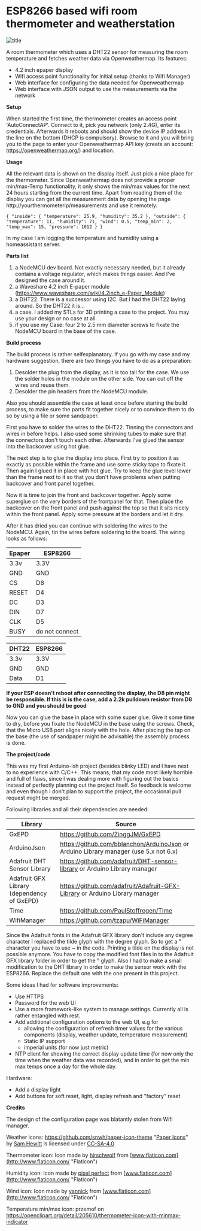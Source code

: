 
# ESP8266 based wifi room thermometer and weatherstation

![title](https://github.com/g0r3/esp8266-thermometer/blob/master/title.png)

A room thermometer which uses a DHT22 sensor for measuring the room temperature and fetches weather data via Openweathermap. Its features:
* 4.2 inch epaper display
* Wifi access point functionality for initial setup (thanks to Wifi Manager)
* Web interface for configuring the data needed for Openweathermap
* Web interface with JSON output to use the measurements via the network

**Setup**

When started the first time, the thermometer creates an access point 'AutoConnectAP'. Connect to it, pick you network (only 2.4G), enter its credentials. Afterwards it reboots and should show the device IP address in the line on the bottom (DHCP is compulsory). Browse to it and you will bring you to the page to enter your Openweathermap API key (create an account: https://openweathermap.org/) and location.

**Usage**

All the relevant data is shown on the display itself. Just pick a nice place for the thermometer. Since Openweathermap does not provide a proper min/max-Temp functionality, it only shows the min/max values for the next 24 hours starting from the current time. Apart from reading them of the display you can get all the measurement data by opening the page http://yourthermometerip/measurements and use it remotely:

`{
  "inside": {
    "temperature": 25.9,
    "humidity": 35.2
  },
  "outside": {
    "temperature": 11,
    "humidity": 71,
    "wind": 0.5,
    "temp_min": 2,
    "temp_max": 15,
    "pressure": 1012
  }
}`

 In my case I am logging the temperature and humidity using a homeassistant server.

**Parts list**

1. a NodeMCU dev board. Not exactly necessary needed, but it already contains a voltage regulator, which makes things easier. And I've designed the case around it.
2. a Waveshare 4.2 inch E-paper module (https://www.waveshare.com/wiki/4.2inch_e-Paper_Module)
3. a DHT22. There is a successor using I2C. But I had the DHT22 laying around. So the DHT22 it is...
4. a case. I added my STLs for 3D printing a case to the project. You may use your design or no case at all.
5. if you use my Case: four 2 to 2.5 mm diameter screws to fixate the NodeMCU board in the base of the case. 

**Build process**

The build process is rather selfexplanatory. If you go with my case and my hardware suggestion, there are two things you have to do as a preparation:
1. Desolder the plug from the display, as it is too tall for the case. We use the solder holes in the module on the other side. You can cut off the wires and reuse them.
2. Desolder the pin headers from the NodeMCU module.

Also you should assemble the case at least once before starting the build process, to make sure the parts fit together nicely or to convince them to do so by using a file or some sandpaper.


First you have to solder the wires to the DHT22. Tinning the connectors and wires in before helps. I also used some shrinking tubes to make sure that the connectors don't touch each other. Afterwards I've glued the sensor into the backcover using hot glue.

The next step is to glue the display into place. First try to position it as exactly as possible within the frame and use some sticky tape to fixate it. Then again I glued it in place with hot glue. Try to keep the glue level lower than the frame next to it so that you don't have problems when putting backcover and front panel together.

Now it is time to join the front and backcover together. Apply some superglue on the very borders of the frontpanel for that. Then place the backcover on the front panel and push against the top so that it sits nicely within the front panel. Apply some pressure at the borders and let it dry.

After it has dried you can continue with soldering the wires to the NodeMCU. Again, tin the wires before soldering to the board. The wiring looks as follows:

Epaper | ESP8266
---------- | ----------
3.3v | 3.3V
GND | GND
CS | D8
RESET | D4
DC | D3
DIN | D7
CLK | D5
BUSY | do not connect

DHT22 | ESP8266
---------- | ----------
3.3v | 3.3V
GND | GND
Data | D1

**If your ESP doesn't reboot after connecting the display, the D8 pin might be responsible. If this is is the case, add a 2.2k pulldown resistor from D8 to GND and you should be good**



Now you can glue the base in place with some super glue. Give it some time to dry, before you fixate the NodeMCU in the base using the screws. Check, that the Micro USB port aligns nicely with the hole. After placing the tap on the base (the use of sandpaper might be advisable) the assembly process is done.

**The project/code**

This was my first Arduino-ish project (besides blinky LED) and I have next to no experience with C/C++. This means, that my code most likely horrible and full of flaws, since I was dealing more with figuring out the basics instead of perfectly planning out the project itself. So feedback is welcome and even though I don't plan to support the project, the occasional pull request might be merged.

Following libraries and all their dependencies are needed:

Library | Source
---------- | ----------
GxEPD | https://github.com/ZinggJM/GxEPD
ArduinoJson | https://github.com/bblanchon/ArduinoJson or Arduino Library manager (use 5.x not 6.x)
Adafruit DHT Sensor Library | https://github.com/adafruit/DHT-sensor-library or Arduino Library manager
Adafruit GFX Library (dependency of GxEPD) | https://github.com/adafruit/Adafruit-GFX-Library or Arduino Library manager
Time | https://github.com/PaulStoffregen/Time
WifiManager | https://github.com/tzapu/WiFiManager




Since the Adafruit fonts in the Adafruit GFX library don't include any degree character I replaced the tilde glyph with the degree glyph. So to get a ° character you have to use ~ in the code. Printing a tilde on the display is not possible anymore. You have to copy the modified font files in to the Adafruit GFX library folder in order to get the ° glyph.
Also I had to make a small modification to the DHT library in order to make the sensor work with the ESP8266. Replace the default one with the one present in this project.

Some ideas I had for software improvements:
* Use HTTPS
* Password for the web UI
* Use a more framework-like system to manage settings. Currently all is rather entangled with rest.
* Add additional configuration options to the web UI, e.g for
  *  allowing the configuration of refresh timer values for the various components (display, weather update, temperature measurement)
  * Static IP support
  * imperial units (for now just metric) 
* NTP client for showing the correct display update time (for now only the time when the weather data was recorded), and in order to get the min max temps once a day for the whole day.

Hardware:
* Add a display light
* Add buttons for soft reset, light, display refresh and "factory" reset

**Credits**

The design of the configuration page was blatantly stolen from Wifi manager.

Weather icons: 
https://github.com/snwh/paper-icon-theme
"[Paper Icons](http://snwh.org/paper/icons)" by [Sam Hewitt](http://samuelhewitt.com/) is licensed under [CC-SA-4.0](http://creativecommons.org/licenses/by-sa/4.0/)

Thermometer icon: 
Icon made by [hirschwolf](https://www.flaticon.com/authors/hirschwolf) from [www.flaticon.com](http://www.flaticon.com/ "Flaticon")

Humidity icon: 
Icon made by [pixel perfect](https://www.flaticon.com/authors/pixel-perfect) from [www.flaticon.com](http://www.flaticon.com/ "Flaticon")

Wind icon:
Icon made by [yannick](https://www.flaticon.com/authors/yannick) from [www.flaticon.com](http://www.flaticon.com/ "Flaticon")

Temperature min/max icon:
przemof on https://openclipart.org/detail/205610/thermometer-icon-with-minmax-indicator
